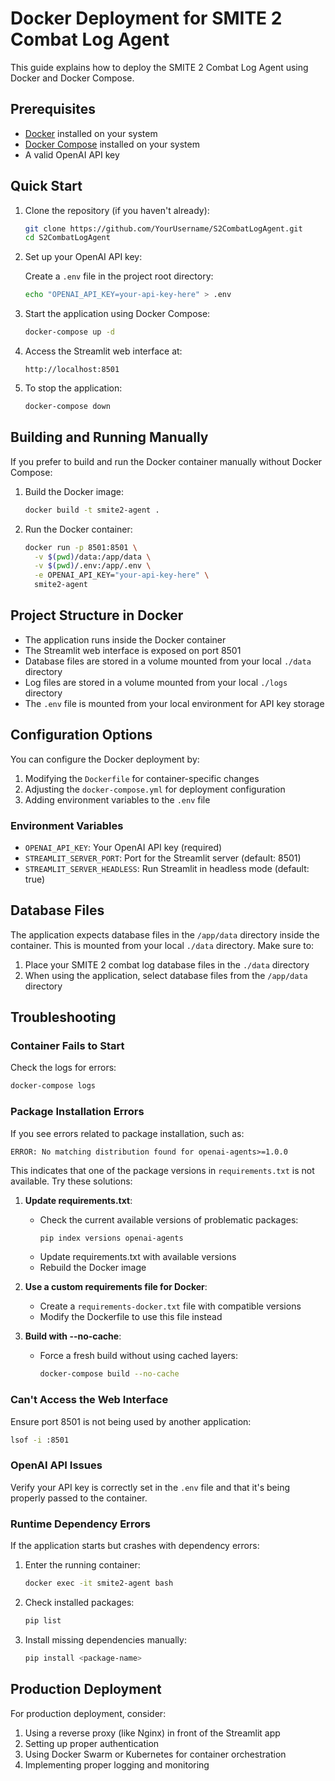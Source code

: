 # Docker Deployment for SMITE 2 Combat Log Agent

This guide explains how to deploy the SMITE 2 Combat Log Agent using Docker and Docker Compose.

## Prerequisites

- [Docker](https://docs.docker.com/get-docker/) installed on your system
- [Docker Compose](https://docs.docker.com/compose/install/) installed on your system
- A valid OpenAI API key

## Quick Start

1. Clone the repository (if you haven't already):
   ```bash
   git clone https://github.com/YourUsername/S2CombatLogAgent.git
   cd S2CombatLogAgent
   ```

2. Set up your OpenAI API key:
   
   Create a `.env` file in the project root directory:
   ```bash
   echo "OPENAI_API_KEY=your-api-key-here" > .env
   ```

3. Start the application using Docker Compose:
   ```bash
   docker-compose up -d
   ```

4. Access the Streamlit web interface at:
   ```
   http://localhost:8501
   ```

5. To stop the application:
   ```bash
   docker-compose down
   ```

## Building and Running Manually

If you prefer to build and run the Docker container manually without Docker Compose:

1. Build the Docker image:
   ```bash
   docker build -t smite2-agent .
   ```

2. Run the Docker container:
   ```bash
   docker run -p 8501:8501 \
     -v $(pwd)/data:/app/data \
     -v $(pwd)/.env:/app/.env \
     -e OPENAI_API_KEY="your-api-key-here" \
     smite2-agent
   ```

## Project Structure in Docker

- The application runs inside the Docker container
- The Streamlit web interface is exposed on port 8501
- Database files are stored in a volume mounted from your local `./data` directory
- Log files are stored in a volume mounted from your local `./logs` directory
- The `.env` file is mounted from your local environment for API key storage

## Configuration Options

You can configure the Docker deployment by:

1. Modifying the `Dockerfile` for container-specific changes
2. Adjusting the `docker-compose.yml` for deployment configuration
3. Adding environment variables to the `.env` file

### Environment Variables

- `OPENAI_API_KEY`: Your OpenAI API key (required)
- `STREAMLIT_SERVER_PORT`: Port for the Streamlit server (default: 8501)
- `STREAMLIT_SERVER_HEADLESS`: Run Streamlit in headless mode (default: true)

## Database Files

The application expects database files in the `/app/data` directory inside the container. This is mounted from your local `./data` directory. Make sure to:

1. Place your SMITE 2 combat log database files in the `./data` directory
2. When using the application, select database files from the `/app/data` directory

## Troubleshooting

### Container Fails to Start

Check the logs for errors:
```bash
docker-compose logs
```

### Package Installation Errors

If you see errors related to package installation, such as:

```
ERROR: No matching distribution found for openai-agents>=1.0.0
```

This indicates that one of the package versions in `requirements.txt` is not available. Try these solutions:

1. **Update requirements.txt**: 
   - Check the current available versions of problematic packages:
     ```bash
     pip index versions openai-agents
     ```
   - Update requirements.txt with available versions
   - Rebuild the Docker image

2. **Use a custom requirements file for Docker**:
   - Create a `requirements-docker.txt` file with compatible versions
   - Modify the Dockerfile to use this file instead

3. **Build with --no-cache**:
   - Force a fresh build without using cached layers:
     ```bash
     docker-compose build --no-cache
     ```

### Can't Access the Web Interface

Ensure port 8501 is not being used by another application:
```bash
lsof -i :8501
```

### OpenAI API Issues

Verify your API key is correctly set in the `.env` file and that it's being properly passed to the container.

### Runtime Dependency Errors

If the application starts but crashes with dependency errors:

1. Enter the running container:
   ```bash
   docker exec -it smite2-agent bash
   ```

2. Check installed packages:
   ```bash
   pip list
   ```

3. Install missing dependencies manually:
   ```bash
   pip install <package-name>
   ```

## Production Deployment

For production deployment, consider:

1. Using a reverse proxy (like Nginx) in front of the Streamlit app
2. Setting up proper authentication
3. Using Docker Swarm or Kubernetes for container orchestration
4. Implementing proper logging and monitoring 